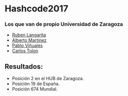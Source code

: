 # Hashcode2017

### Los que van de propio Universidad de Zaragoza

- [Ruben Langarita](https://github.com/zory95) 
- [Alberto Martinez](https://github.com/belberus)
- [Pablo Viñuales](https://github.com/strummerTFIU)
- [Carlos Tolon](https://github.com/ctolon22)

## Resultados: 
- Posición 2 en el HUB de Zaragoza.
- Posición 19 de España.
- Posición 674 Mundial.
